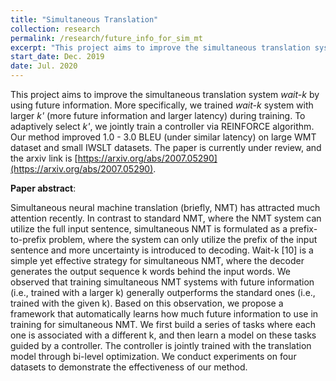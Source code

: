 ```yaml
---
title: "Simultaneous Translation"
collection: research
permalink: /research/future_info_for_sim_mt
excerpt: "This project aims to improve the simultaneous translation system *wait-k* by using future information. More specifically, we trained *wait-k* system with larger *k'* (more future information and larger latency) during training. To adaptively select *k'*, we jointly train a controller via REINFORCE algorithm. Our method improved 1.0 - 3.0 BLEU (under similar latency) on large WMT dataset and small IWSLT datasets. The paper is currently under review, and the arxiv link is [https://arxiv.org/abs/2007.05290](https://arxiv.org/abs/2007.05290)."
start_date: Dec. 2019
date: Jul. 2020
---
```


This project aims to improve the simultaneous translation system *wait-k* by using future information. More specifically, we trained *wait-k* system with larger *k'* (more future information and larger latency) during training. To adaptively select *k'*, we jointly train a controller via REINFORCE algorithm. Our method improved 1.0 - 3.0 BLEU (under similar latency) on large WMT dataset and small IWSLT datasets. The paper is currently under review, and the arxiv link is [https://arxiv.org/abs/2007.05290](https://arxiv.org/abs/2007.05290).

**Paper abstract**:

Simultaneous neural machine translation (briefly, NMT) has attracted much attention recently. In contrast to standard NMT, where the NMT system can utilize the full input sentence, simultaneous NMT is formulated as a prefix-to-prefix problem, where the system can only utilize the prefix of the input sentence and more uncertainty is introduced to decoding. Wait-k [10] is a simple yet effective strategy for simultaneous NMT, where the decoder generates the output sequence k words behind the input words. We observed that training simultaneous NMT systems with future information (i.e., trained with a larger k) generally outperforms the standard ones (i.e., trained with the given k). Based on this observation, we propose a framework that automatically learns how much future information to use in training for simultaneous NMT. We first build a series of tasks where each one is associated with a different k, and then learn a model on these tasks guided by a controller. The controller is jointly trained with the translation model through bi-level optimization. We conduct experiments on four datasets to demonstrate the effectiveness of our method.